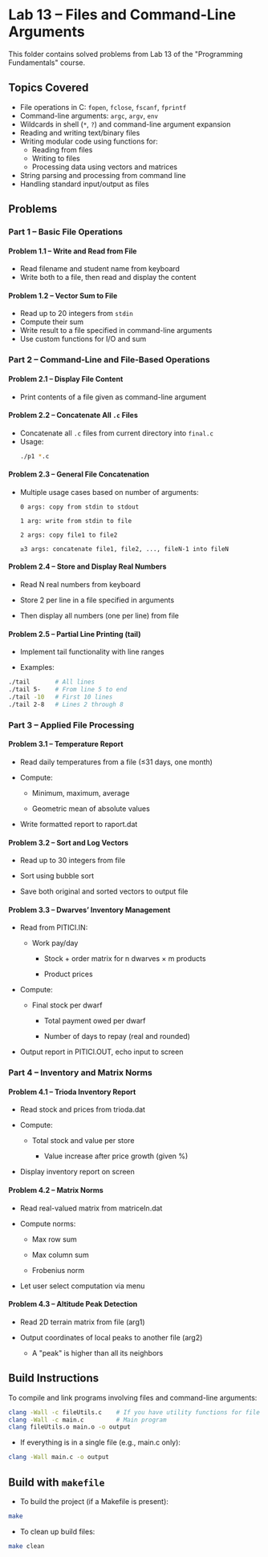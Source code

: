 # Lab 13 – Files and Command-Line Arguments  
This folder contains solved problems from Lab 13 of the "Programming Fundamentals" course.  

## Topics Covered  
- File operations in C: `fopen`, `fclose`, `fscanf`, `fprintf`  
- Command-line arguments: `argc`, `argv`, `env`  
- Wildcards in shell (`*`, `?`) and command-line argument expansion  
- Reading and writing text/binary files  
- Writing modular code using functions for:  
  - Reading from files  
  - Writing to files  
  - Processing data using vectors and matrices  
- String parsing and processing from command line  
- Handling standard input/output as files  

## Problems  

### Part 1 – Basic File Operations  
#### Problem 1.1 – Write and Read from File  
- Read filename and student name from keyboard  
- Write both to a file, then read and display the content  

#### Problem 1.2 – Vector Sum to File  
- Read up to 20 integers from `stdin`  
- Compute their sum  
- Write result to a file specified in command-line arguments  
- Use custom functions for I/O and sum  

### Part 2 – Command-Line and File-Based Operations  
#### Problem 2.1 – Display File Content  
- Print contents of a file given as command-line argument  

#### Problem 2.2 – Concatenate All `.c` Files  
- Concatenate all `.c` files from current directory into `final.c`  
- Usage:  
  ```bash
  ./p1 *.c
#### Problem 2.3 – General File Concatenation

  - Multiple usage cases based on number of arguments:

        0 args: copy from stdin to stdout

        1 arg: write from stdin to file

        2 args: copy file1 to file2

        ≥3 args: concatenate file1, file2, ..., fileN-1 into fileN

#### Problem 2.4 – Store and Display Real Numbers

  - Read N real numbers from keyboard

  - Store 2 per line in a file specified in arguments

  - Then display all numbers (one per line) from file

#### Problem 2.5 – Partial Line Printing (tail)

  - Implement tail functionality with line ranges

  - Examples:
```bash
./tail       # All lines  
./tail 5-    # From line 5 to end  
./tail -10   # First 10 lines  
./tail 2-8   # Lines 2 through 8
```
### Part 3 – Applied File Processing
#### Problem 3.1 – Temperature Report

  - Read daily temperatures from a file (≤31 days, one month)

  - Compute:

      - Minimum, maximum, average

      - Geometric mean of absolute values

  - Write formatted report to raport.dat

#### Problem 3.2 – Sort and Log Vectors

  - Read up to 30 integers from file

  - Sort using bubble sort

  - Save both original and sorted vectors to output file

#### Problem 3.3 – Dwarves’ Inventory Management

  - Read from PITICI.IN:

    - Work pay/day

      - Stock + order matrix for n dwarves × m products

      - Product prices

  - Compute:

    - Final stock per dwarf

      - Total payment owed per dwarf

      - Number of days to repay (real and rounded)

- Output report in PITICI.OUT, echo input to screen

### Part 4 – Inventory and Matrix Norms
#### Problem 4.1 – Trioda Inventory Report

  - Read stock and prices from trioda.dat

  - Compute:

    - Total stock and value per store

      - Value increase after price growth (given %)

  - Display inventory report on screen

#### Problem 4.2 – Matrix Norms

  - Read real-valued matrix from matriceIn.dat

  - Compute norms:

    - Max row sum

    - Max column sum

    - Frobenius norm

  - Let user select computation via menu

#### Problem 4.3 – Altitude Peak Detection

  - Read 2D terrain matrix from file (arg1)

  - Output coordinates of local peaks to another file (arg2)

    - A "peak" is higher than all its neighbors

## Build Instructions  
To compile and link programs involving files and command-line arguments:  
```bash
clang -Wall -c fileUtils.c    # If you have utility functions for file operations
clang -Wall -c main.c         # Main program
clang fileUtils.o main.o -o output
```
- If everything is in a single file (e.g., main.c only):
```bash
clang -Wall main.c -o output
```
## Build with `makefile`

- To build the project (if a Makefile is present):
```bash
make
```
- To clean up build files:
```bash
make clean
```
